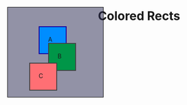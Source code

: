 # Colored Rects
<div class="lively-content" style="width: 221.72px; height: 208.811px; border: 1px solid black; position: absolute; left: 17px; top: 85px; background-color: rgba(40, 40, 80, 0.5);" id="colored-rectangles" data-lively-part-name="colored-rectangles"><div class="lively-text lively-content" contenteditable="true" style="width: 20.538px; position: absolute; height: 20.8111px; background-color: rgb(0, 141, 255); border-color: rgb(28, 0, 152); border-width: 2px; border-style: solid; padding: 20px; left: 72px; top: 44px;">A <div class="lively-text lively-content" contenteditable="true" style="width: 20.538px; position: relative; height: 20.8111px; background-color: rgb(0, 150, 72); border-color: rgb(65, 65, 65); border-width: 2px; border-style: solid; padding: 20px;">B</div> </div> <div class="lively-text lively-content" contenteditable="true" style="width: 20.538px; position: absolute; height: 20.8111px; background-color: rgb(255, 111, 116); border-color: rgb(65, 65, 65); border-width: 2px; border-style: solid; padding: 20px; left: 50px; top: 129px;">C</div> </div>